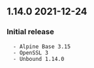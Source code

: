 ## 1.14.0 2021-12-24 <madnuttah>

   ### Initial release
      - Alpine Base 3.15
	  - OpenSSL 3
	  - Unbound 1.14.0
